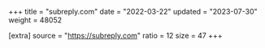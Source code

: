 +++
title = "subreply.com"
date = "2022-03-22"
updated = "2023-07-30"
weight = 48052

[extra]
source = "https://subreply.com"
ratio = 12
size = 47
+++
